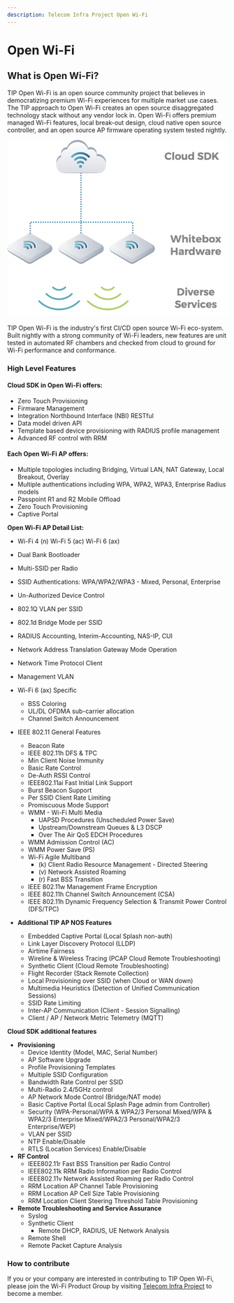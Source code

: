 ```yaml
---
description: Telecom Infra Project Open Wi-Fi
---
```


# Open Wi-Fi

## What is Open Wi-Fi?

TIP Open Wi-Fi is an open source community project that believes in democratizing premium Wi-Fi experiences for multiple market use cases. The TIP approach to Open Wi-Fi creates an open source disaggregated technology stack without any vendor lock in. Open Wi-Fi offers premium managed Wi-Fi features, local break-out design, cloud native open source controller, and an open source AP firmware operating system tested nightly.

![TIP Open Wi-Fi 1.x Solution](.gitbook/assets/image%20%285%29.png)

TIP Open Wi-Fi is the industry's first CI/CD open source Wi-Fi eco-system. Built nightly with a strong community of Wi-Fi leaders, new features are unit tested in automated RF chambers and checked from cloud to ground for Wi-Fi performance and conformance.

### High Level Features

#### Cloud SDK in Open Wi-Fi offers:

* Zero Touch Provisioning 
* Firmware Management
* Integration Northbound Interface \(NBI\) RESTful
* Data model driven API 
* Template based device provisioning with RADIUS profile management 
* Advanced RF control with RRM  

#### Each Open Wi-Fi AP offers:

* Multiple topologies including Bridging, Virtual LAN, NAT Gateway, Local Breakout, Overlay 
* Multiple authentications including WPA, WPA2, WPA3, Enterprise Radius models
* Passpoint R1 and R2 Mobile Offload
* Zero Touch Provisioning 
* Captive Portal

**Open Wi-Fi AP Detail List:**

* Wi-Fi 4 \(n\) Wi-Fi 5 \(ac\) Wi-Fi 6 \(ax\) 
* Dual Bank Bootloader
* Multi-SSID per Radio
* SSID Authentications: WPA/WPA2/WPA3 - Mixed, Personal, Enterprise
* Un-Authorized Device Control
* 802.1Q VLAN per SSID 
* 802.1d Bridge Mode per SSID
* RADIUS Accounting, Interim-Accounting, NAS-IP, CUI
* Network Address Translation Gateway Mode Operation
* Network Time Protocol Client
* Management VLAN 
* Wi-Fi 6 \(ax\) Specific
  * BSS Coloring
  * UL/DL OFDMA sub-carrier allocation
  * Channel Switch Announcement
* IEEE 802.11 General Features

  * Beacon Rate 
  * IEEE 802.11h DFS & TPC 
  * Min Client Noise Immunity
  * Basic Rate Control
  * De-Auth RSSI Control
  * IEEE802.11ai Fast Initial Link Support
  * Burst Beacon Support
  * Per SSID Client Rate Limiting
  * Promiscuous Mode Support
  * WMM - Wi-Fi Multi Media
    * UAPSD Procedures \(Unscheduled Power Save\) 
    * Upstream/Downstream Queues & L3 DSCP
    * Over The Air QoS EDCH Procedures
  * WMM Admission Control \(AC\) 
  * WMM Power Save \(PS\)
  * Wi-Fi Agile Multiband
    * \(k\) Client Radio Resource Management - Directed Steering
    * \(v\) Network Assisted Roaming
    * \(r\) Fast BSS Transition
  * IEEE 802.11w Management Frame Encryption
  * IEEE 802.11h Channel Switch Announcement \(CSA\)
  * IEEE 802.11h Dynamic Frequency Selection & Transmit Power Control \(DFS/TPC\)

* **Additional TIP AP NOS Features**
  * Embedded Captive Portal \(Local Splash non-auth\)
  * Link Layer Discovery Protocol \(LLDP\)
  * Airtime Fairness
  * Wireline & Wireless Tracing \(PCAP Cloud Remote Troubleshooting\)
  * Synthetic Client \(Cloud Remote Troubleshooting\)
  * Flight Recorder \(Stack Remote Collection\)
  * Local Provisioning over SSID \(when Cloud or WAN down\)
  * Multimedia Heuristics \(Detection of Unified Communication Sessions\)
  * SSID Rate Limiting
  * Inter-AP Communication \(Client - Session Signalling\)
  * Client / AP / Network Metric Telemetry \(MQTT\)

**Cloud SDK additional features**

* **Provisioning** 
  * Device Identity \(Model, MAC, Serial Number\)
  * AP Software Upgrade
  * Profile Provisioning Templates
  * Multiple SSID Configuration
  * Bandwidth Rate Control per SSID
  * Multi-Radio 2.4/5GHz control
  * AP Network Mode Control \(Bridge/NAT mode\)
  * Basic Captive Portal \(Local Splash Page admin from Controller\)
  * Security \(WPA-Personal/WPA & WPA2/3 Personal Mixed/WPA & WPA2/3 Enterprise Mixed/WPA2/3 Personal/WPA2/3 Enterprise/WEP\)
  * VLAN per SSID
  * NTP Enable/Disable
  * RTLS \(Location Services\) Enable/Disable 
* **RF Control**
  * IEEE802.11r Fast BSS Transition per Radio Control
  * IEEE802.11k RRM Radio Information per Radio Control
  * IEEE802.11v Network Assisted Roaming per Radio Control
  * RRM Location AP Channel Table Provisioning
  * RRM Location AP Cell Size Table Provisioning
  * RRM Location Client Steering Threshold Table Provisioning 
* **Remote Troubleshooting and Service Assurance**
  * Syslog 
  * Synthetic Client
    * Remote DHCP, RADIUS, UE Network Analysis 
  * Remote Shell 
  * Remote Packet Capture Analysis

### **How to contribute**

If you or your company are interested in contributing to TIP Open Wi-Fi, please join the Wi-Fi Product Group by visiting [Telecom Infra Project](https://telecominfraproject.com/apply-for-membership/) to become a member.


